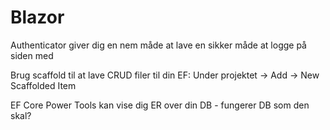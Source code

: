 <h1>Blazor</h1>

<p>Authenticator giver dig en nem måde at lave en sikker måde at logge på siden med</p>

<p>Brug scaffold til at lave CRUD filer til din EF: Under projektet -> Add -> New Scaffolded Item </p>

<p>EF Core Power Tools kan vise dig ER over din DB - fungerer DB som den skal?</p>
